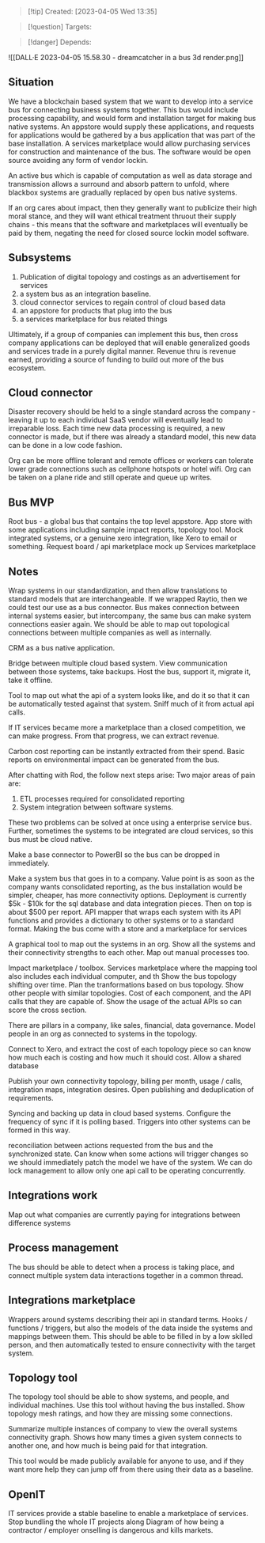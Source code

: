 
>[!tip] Created: [2023-04-05 Wed 13:35]

>[!question] Targets: 

>[!danger] Depends: 

![[DALL·E 2023-04-05 15.58.30 - dreamcatcher in a bus 3d render.png]]

## Situation
We have a blockchain based system that we want to develop into a service bus for connecting business systems together.  This bus would include processing capability, and would form and installation target for making bus native systems.  An appstore would supply these applications, and requests for applications would be gathered by a bus application that was part of the base installation.  A services marketplace would allow purchasing services for construction and maintenance of the bus.  The software would be open source avoiding any form of vendor lockin.

An active bus which is capable of computation as well as data storage and transmission allows a surround and absorb pattern to unfold, where blackbox systems are gradually replaced by open bus native systems.

If an org cares about impact, then they generally want to publicize their high moral stance, and they will want ethical treatment thruout their supply chains - this means that the software and marketplaces will eventually be paid by them, negating the need for closed source lockin model software.

## Subsystems
1. Publication of digital topology and costings as an advertisement for services
2. a system bus as an integration baseline.
3. cloud connector services to regain control of cloud based data
4. an appstore for products that plug into the bus
5. a services marketplace for bus related things

Ultimately, if a group of companies can implement this bus, then cross company applications can be deployed that will enable generalized goods and services trade in a purely digital manner.  Revenue thru is revenue earned, providing a source of funding to build out more of the bus ecosystem.

## Cloud connector
Disaster recovery should be held to a single standard across the company - leaving it up to each individual SaaS vendor will eventually lead to irreparable loss.  Each time new data processing is required, a new connector is made, but if there was already a standard model, this new data can be done in a low code fashion.

Org can be more offline tolerant and remote offices or workers can tolerate lower grade connections such as cellphone hotspots or hotel wifi.  Org can be taken on a plane ride and still operate and queue up writes.
## Bus MVP

Root bus - a global bus that contains the top level appstore.
App store with some applications including sample impact reports, topology tool.
Mock integrated systems, or a genuine xero integration, like Xero to email or something.
Request board / api marketplace mock up
Services marketplace

## Notes

Wrap systems in our standardization, and then allow translations to standard models that are interchangeable.  If we wrapped Raytio, then we could test our use as a bus connector.
Bus makes connection between internal systems easier, but intercompany, the same bus can make system connections easier again.
We should be able to map out topological connections between multiple companies as well as internally.

CRM as a bus native application.

Bridge between multiple cloud based system.  View communication between those systems, take backups.
Host the bus, support it, migrate it, take it offline.

Tool to map out what the api of a system looks like, and do it so that it can be automatically tested against that system.  Sniff much of it from actual api calls.

If IT services became more a marketplace than a closed competition, we can make progress.  From that progress, we can extract revenue.

Carbon cost reporting can be instantly extracted from their spend.  Basic reports on environmental impact can be generated from the bus.


After chatting with Rod, the follow next steps arise:
Two major areas of pain are:
1. ETL processes required for consolidated reporting
2. System integration between software systems.

These two problems can be solved at once using a enterprise service bus.  Further, sometimes the systems to be integrated are cloud services, so this bus must be cloud native.

Make a base connector to PowerBI so the bus can be dropped in immediately.

Make a system bus that goes in to a company.
Value point is as soon as the company wants consolidated reporting, as the bus installation would be simpler, cheaper, has more connectivity options.
Deployment is currently $5k - $10k for the sql database and data integration pieces.  Then on top is about $500 per report.
API mapper that wraps each system with its API functions and provides a dictionary to other systems or to a standard format.
Making the bus come with a store and a marketplace for services

A graphical tool to map out the systems in an org.  Show all the systems and their connectivity strengths to each other.
Map out manual processes too.

Impact marketplace / toolbox.
Services marketplace where the mapping tool also includes each individual computer, and th
Show the bus topology shifting over time.
Plan the tranformations based on bus topology.
Show other people with similar topologies.
Cost of each component, and the API calls that they are capable of.
Show the usage of the actual APIs so can score the cross section.

There are pillars in a company, like sales, financial, data governance.
Model people in an org as connected to systems in the topology.

Connect to Xero, and extract the cost of each topology piece so can know how much each is costing and how much it should cost.  Allow a shared database

Publish your own connectivity topology, billing per month, usage / calls, integration maps, integration desires.  Open publishing and deduplication of requirements.

Syncing and backing up data in cloud based systems.  Configure the frequency of sync if it is polling based.  Triggers into other systems can be formed in this way.

reconciliation between actions requested from the bus and the synchronized state.  Can know when some actions will trigger changes so we should immediately patch the model we have of the system.  We can do lock management to allow only one api call to be operating concurrently.

## Integrations work
Map out what companies are currently paying for integrations between difference systems

## Process management
The bus should be able to detect when a process is taking place, and connect multiple system data interactions together in a common thread.

## Integrations marketplace
Wrappers around systems describing their api in standard terms.
Hooks / functions / triggers, but also the models of the data inside the systems and mappings between them.  This should be able to be filled in by a low skilled person, and then automatically tested to ensure connectivity with the target system.

## Topology tool
The topology tool should be able to show systems, and people, and individual machines.
Use this tool without having the bus installed.  Show topology mesh ratings, and how they are missing some connections.

Summarize multiple instances of company to view the overall systems connectivity graph.  Shows how many times a given system connects to another one, and how much is being paid for that integration.

This tool would be made publicly available for anyone to use, and if they want more help they can jump off from there using their data as a baseline.

## OpenIT
IT services provide a stable baseline to enable a marketplace of services.  Stop bundling the whole IT projects along
Diagram of how being a contractor / employer onselling is dangerous and kills markets.